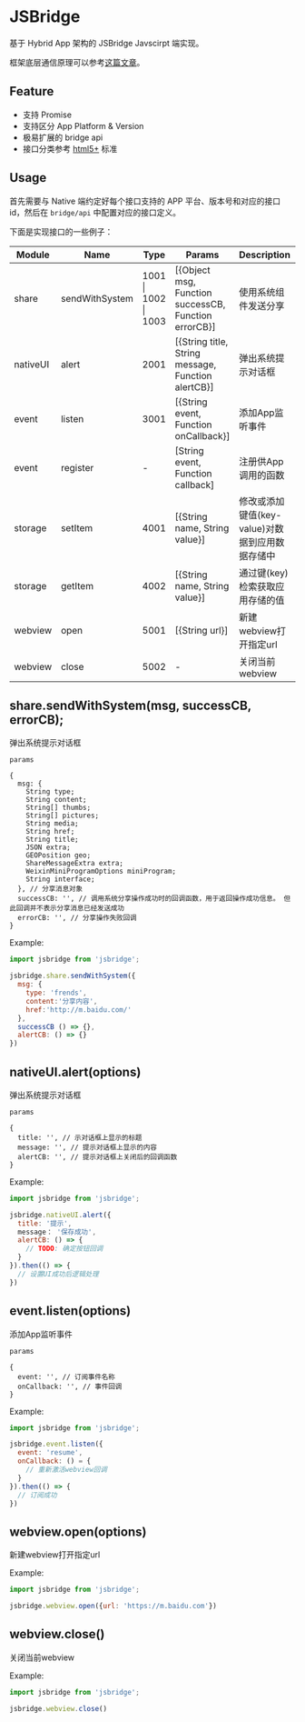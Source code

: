 # JSBridge

基于 Hybrid App 架构的 JSBridge Javscirpt 端实现。

框架底层通信原理可以参考[这篇文章](https://sevody.github.io/2019/11/10/jsbridge-mechanisms/)。

## Feature
- 支持 Promise
- 支持区分 App Platform & Version
- 极易扩展的 bridge api
- 接口分类参考 [html5+](http://www.html5plus.org/doc/h5p.html) 标准

## Usage

首先需要与 Native 端约定好每个接口支持的 APP 平台、版本号和对应的接口 id，然后在 `bridge/api` 中配置对应的接口定义。

下面是实现接口的一些例子：

| Module | Name | Type | Params | Description | Support |
| --- | --- | --- | --- | --- | --- |
| share | sendWithSystem | 1001 \| 1002 \| 1003 | [{Object msg, Function successCB, Function errorCB}] | 使用系统组件发送分享 | MyAApp \| MyBApp \| MyCApp |
| nativeUI | alert | 2001 | [{String title, String message, Function alertCB}] | 弹出系统提示对话框 | MyAApp |
| event  | listen | 3001 | [{String event, Function onCallback}] | 添加App监听事件 | MyCApp2.0 |
| event | register | - | [String event, Function callback] | 注册供App调用的函数 | MyCApp2.0 |
| storage  | setItem | 4001 | [{String name, String value}] | 修改或添加键值(key-value)对数据到应用数据存储中 | MyCApp |
| storage  | getItem | 4002 | [{String name, String value}] | 通过键(key)检索获取应用存储的值 | MyCApp |
| webview | open | 5001 | [{String url}] | 新建webview打开指定url | -- |
| webview | close | 5002 | - | 关闭当前webview | -- |


share.sendWithSystem(msg, successCB, errorCB);
-------------------------------

弹出系统提示对话框

`params`

    {
      msg: {
        String type;
        String content;
        String[] thumbs;
        String[] pictures;
        String media;
        String href;
        String title;
        JSON extra;
        GEOPosition geo;
        ShareMessageExtra extra;
        WeixinMiniProgramOptions miniProgram;
        String interface;
      }, // 分享消息对象
      successCB: '', // 调用系统分享操作成功时的回调函数，用于返回操作成功信息。 但此回调并不表示分享消息已经发送成功
      errorCB: '', // 分享操作失败回调
    }

Example:

```js
import jsbridge from 'jsbridge';

jsbridge.share.sendWithSystem({
  msg: {
    type: 'frends',
    content:'分享内容',
    href:'http://m.baidu.com/'
  },
  successCB () => {},
  alertCB: () => {}
})
```


nativeUI.alert(options)
-------------------------------

弹出系统提示对话框

`params`

    {
      title: '', // 示对话框上显示的标题
      message: '', // 提示对话框上显示的内容
      alertCB: '', // 提示对话框上关闭后的回调函数
    }

Example:

```js
import jsbridge from 'jsbridge';

jsbridge.nativeUI.alert({
  title: '提示',
  message： '保存成功',
  alertCB: () => {
    // TODO: 确定按钮回调
  }
}).then(() => {
  // 设置UI成功后逻辑处理
})
```

event.listen(options)
-------------------------------

添加App监听事件

`params`

    {
      event: '', // 订阅事件名称
      onCallback: '', // 事件回调
    }

Example:

```js
import jsbridge from 'jsbridge';

jsbridge.event.listen({
  event: 'resume',
  onCallback: () = {
    // 重新激活webview回调
  }
}).then(() => {
  // 订阅成功
})
```

webview.open(options)
-------------------------------

新建webview打开指定url

Example:

```js
import jsbridge from 'jsbridge';

jsbridge.webview.open({url: 'https://m.baidu.com'})
```
webview.close()
-------------------------------

关闭当前webview

Example:

```js
import jsbridge from 'jsbridge';

jsbridge.webview.close()
```